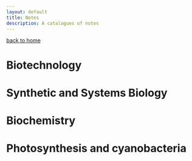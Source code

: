```yaml
---
layout: default
title: Notes
description: A catalogues of notes
---
```

[back to home](./index.md)

# Biotechnology


# Synthetic and Systems Biology


# Biochemistry

# Photosynthesis and cyanobacteria




